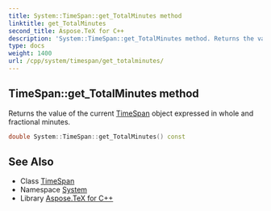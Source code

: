 ```yaml
---
title: System::TimeSpan::get_TotalMinutes method
linktitle: get_TotalMinutes
second_title: Aspose.TeX for C++
description: 'System::TimeSpan::get_TotalMinutes method. Returns the value of the current TimeSpan object expressed in whole and fractional minutes in C++.'
type: docs
weight: 1400
url: /cpp/system/timespan/get_totalminutes/
---
```

## TimeSpan::get_TotalMinutes method


Returns the value of the current [TimeSpan](../) object expressed in whole and fractional minutes.

```cpp
double System::TimeSpan::get_TotalMinutes() const
```

## See Also

* Class [TimeSpan](../)
* Namespace [System](../../)
* Library [Aspose.TeX for C++](../../../)
